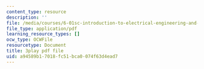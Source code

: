 ```yaml
---
content_type: resource
description: ''
file: /media/courses/6-01sc-introduction-to-electrical-engineering-and-computer-science-i-spring-2011/a94589b17018fc51bca0074f63d4ead7_yWQYXEjxAnk.pdf
file_type: application/pdf
learning_resource_types: []
ocw_type: OCWFile
resourcetype: Document
title: 3play pdf file
uid: a94589b1-7018-fc51-bca0-074f63d4ead7
---
```


